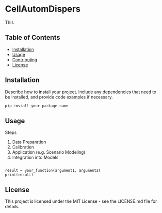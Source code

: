 # CellAutomDispers

This 

## Table of Contents

- [Installation](#installation)
- [Usage](#usage)
- [Contributing](#contributing)
- [License](#license)

## Installation

Describe how to install your project. Include any dependencies that need to be installed, and provide code examples if necessary.

```bash
pip install your-package-name
```
## Usage

Steps
1. Data Preparation
2. Calibration
3. Application (e.g. Scenario Modeling)
4. Integration into Models


```from your_package_name import your_function

result = your_function(argument1, argument2)
print(result)
```

## License
This project is licensed under the MIT License - see the LICENSE.md file for details.